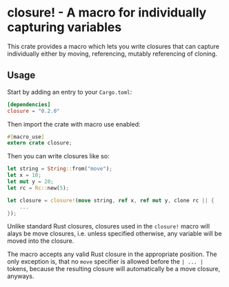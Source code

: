 # closure! - A macro for individually capturing variables

This crate provides a macro which lets you write closures that can capture individually either by moving, referencing, mutably referencing of cloning.

## Usage

Start by adding an entry to your `Cargo.toml`:

```toml
[dependencies]
closure = "0.2.0"
```

Then import the crate with macro use enabled:
```rust
#[macro_use]
extern crate closure;
```

Then you can write closures like so:
```rust
let string = String::from("move");
let x = 10;
let mut y = 20;
let rc = Rc::new(5);

let closure = closure!(move string, ref x, ref mut y, clone rc || {
    ...
});

```

Unlike standard Rust closures, closures used in the `closure!` macro will alays be move closures, i.e.
unless specified otherwise, any variable will be moved into the closure.

The macro accepts any valid Rust closure in the appropriate position. The only exception is, that no `move`
specifier is allowed before the `| ... |` tokens, because the resulting closure will automatically be a move
closure, anyways.